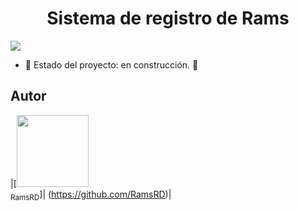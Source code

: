 <h1 align="center"> Sistema de registro de Rams</h1>

<p align="left">
   <img src="https://img.shields.io/badge/STATUS-EN%20DESAROLLO-green">
   </p>

- 🚧 Estado del proyecto: en construcción. 🚧

## Autor

|[<img src="https://avatars.githubusercontent.com/u/194618244?s" width=115><br><sub>RamsRD</sub>]| (https://github.com/RamsRD)|
